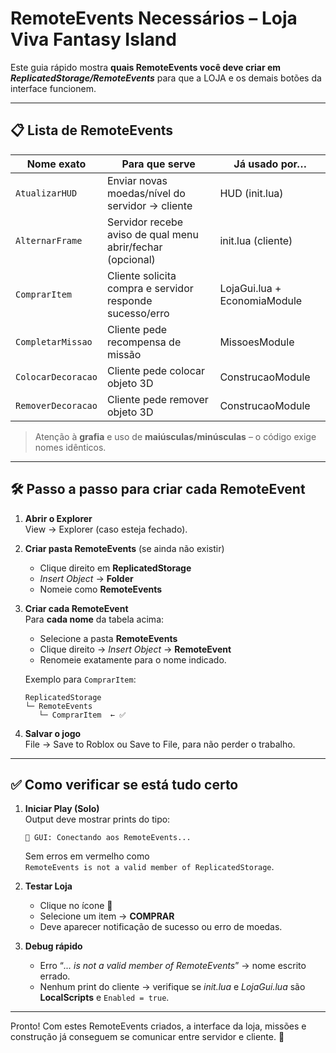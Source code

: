 # RemoteEvents Necessários – Loja Viva Fantasy Island

Este guia rápido mostra **quais RemoteEvents você deve criar em _ReplicatedStorage/RemoteEvents_** para que a LOJA e os demais botões da interface funcionem.

---

## 📋 Lista de RemoteEvents

| Nome exato | Para que serve | Já usado por… |
|------------|----------------|---------------|
| `AtualizarHUD` | Enviar novas moedas/nível do servidor → cliente | HUD (init.lua) |
| `AlternarFrame` | Servidor recebe aviso de qual menu abrir/fechar (opcional) | init.lua (cliente) |
| `ComprarItem` | Cliente solicita compra e servidor responde sucesso/erro | LojaGui.lua + EconomiaModule |
| `CompletarMissao` | Cliente pede recompensa de missão | MissoesModule |
| `ColocarDecoracao` | Cliente pede colocar objeto 3D | ConstrucaoModule |
| `RemoverDecoracao` | Cliente pede remover objeto 3D | ConstrucaoModule |

> Atenção à **grafia** e uso de **maiúsculas/minúsculas** – o código exige nomes idênticos.

---

## 🛠️ Passo a passo para criar cada RemoteEvent

1. **Abrir o Explorer**  
   View → Explorer (caso esteja fechado).

2. **Criar pasta RemoteEvents** (se ainda não existir)  
   - Clique direito em **ReplicatedStorage**  
   - _Insert Object_ → **Folder**  
   - Nomeie como **RemoteEvents**

3. **Criar cada RemoteEvent**  
   Para **cada nome** da tabela acima:
   - Selecione a pasta **RemoteEvents**  
   - Clique direito → _Insert Object_ → **RemoteEvent**  
   - Renomeie exatamente para o nome indicado.

   Exemplo para `ComprarItem`:
   ```
   ReplicatedStorage
   └─ RemoteEvents
      └─ ComprarItem  ← ✅
   ```

4. **Salvar o jogo**  
   File → Save to Roblox ou Save to File, para não perder o trabalho.

---

## ✅ Como verificar se está tudo certo

1. **Iniciar Play (Solo)**  
   Output deve mostrar prints do tipo:
   ```
   📱 GUI: Conectando aos RemoteEvents...
   ```
   Sem erros em vermelho como  
   `RemoteEvents is not a valid member of ReplicatedStorage`.

2. **Testar Loja**  
   - Clique no ícone 🛒  
   - Selecione um item → **COMPRAR**  
   - Deve aparecer notificação de sucesso ou erro de moedas.

3. **Debug rápido**  
   - Erro “_... is not a valid member of RemoteEvents_” → nome escrito errado.  
   - Nenhum print do cliente → verifique se _init.lua_ e _LojaGui.lua_ são **LocalScripts** e `Enabled = true`.

---

Pronto! Com estes RemoteEvents criados, a interface da loja, missões e construção já conseguem se comunicar entre servidor e cliente. 🎉
